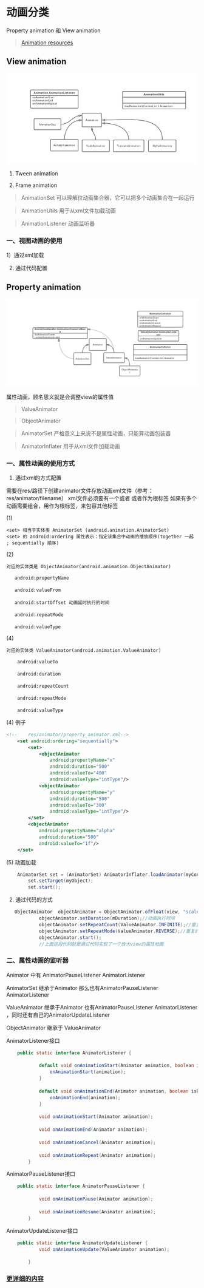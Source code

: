 动画分类
===

Property animation 和 View animation  

> [Animation resources](https://developer.android.com/guide/topics/resources/animation-resource)

## View animation
![视图动画-类结构](https://github.com/twentyfourKing/learnandroid/blob/master/learn_animation/readme/img/img_2.png)

1) Tween animation

2) Frame animation

> AnimationSet 可以理解位动画集合器，它可以把多个动画集合在一起运行

> AnimationUtils  用于从xml文件加载动画

> AnimationListener 动画监听器

### 一、视图动画的使用

1）通过xml加载



2) 通过代码配置



## Property animation
![属性动画-类结构](https://github.com/twentyfourKing/learnandroid/blob/master/learn_animation/readme/img/img_3.png)

属性动画，顾名思义就是会调整view的属性值

> ValueAnimator

> ObjectAnimator

> AnimatorSet 严格意义上来说不是属性动画，只能算动画包装器

> AnimatorInflater 用于从xml文件加载动画


### 一、属性动画的使用方式
1) 通过xml的方式配置

需要在res/路径下创建animator文件存放动画xml文件（参考：res/animator/filename）
xml文件必须要有一个<set>或者 <objectAnimator>或者<valueAnimator>作为根标签
如果有多个动画需要组合，用<set>作为根标签，来包容其他标签

(1) <set>

    <set> 相当于实体类 AnimatorSet (android.animation.AnimatorSet)
    <set> 的 android:ordering 属性表示：指定该集合中动画的播放顺序(together 一起 ; sequentially 顺序)

(2) <objectAnimator>

    对应的实体类是 ObjectAnimator(android.animation.ObjectAnimator)

```text
   android:propertyName
           
   android:valueFrom
           
   android:startOffset 动画延时执行的时间
           
   android:repeatMode
           
   android:valueType 
```
(4) <animator>

    对应的实体类 ValueAnimator(android.animation.ValueAnimator)

```text
    android:valueTo
           
    android:duration
            
    android:repeatCount

    android:repeatMode

    android:valueType
```

(4) 例子

```xml
<!--    res/animator/property_animator.xml-->
    <set android:ordering="sequentially">
        <set>
            <objectAnimator
                android:propertyName="x"
                android:duration="500"
                android:valueTo="400"
                android:valueType="intType"/>
            <objectAnimator
                android:propertyName="y"
                android:duration="500"
                android:valueTo="300"
                android:valueType="intType"/>
        </set>
        <objectAnimator
            android:propertyName="alpha"
            android:duration="500"
            android:valueTo="1f"/>
    </set>
```

(5) 动画加载

```java
    AnimatorSet set = (AnimatorSet) AnimatorInflater.loadAnimator(myContext,R.animator.property_animator);
        set.setTarget(myObject);
        set.start();
```
2) 通过代码的方式
```java
   ObjectAnimator  objectAnimator = ObjectAnimator.ofFloat(view, "scaleX",1f, 1.5f);
            objectAnimator.setDuration(mDuration);//动画执行时间
            objectAnimator.setRepeatCount(ValueAnimator.INFINITE);//重复次数
            objectAnimator.setRepeatMode(ValueAnimator.REVERSE);//重复的模式
            objectAnimator.start();
            //上面这段代码就是通过代码实现了一个放大view的属性动画
```

### 二、属性动画的监听器

Animator 中有 AnimatorPauseListener AnimatorListener

AnimatorSet 继承于Animator 那么也有AnimatorPauseListener AnimatorListener

ValueAnimator 继承于Animator 也有AnimatorPauseListener AnimatorListener ，同时还有自己的AnimatorUpdateListener  

ObjectAnimator 继承于 ValueAnimator

AnimatorListener接口
```java
    public static interface AnimatorListener {
    
            default void onAnimationStart(Animator animation, boolean isReverse) {
                onAnimationStart(animation);
            }

            default void onAnimationEnd(Animator animation, boolean isReverse) {
                onAnimationEnd(animation);
            }

            void onAnimationStart(Animator animation);

            void onAnimationEnd(Animator animation);

            void onAnimationCancel(Animator animation);

            void onAnimationRepeat(Animator animation);
        }
```
AnimatorPauseListener接口
```java
    public static interface AnimatorPauseListener {

            void onAnimationPause(Animator animation);

            void onAnimationResume(Animator animation);
        }
```
AnimatorUpdateListener接口
```java
    public static interface AnimatorUpdateListener {
            void onAnimationUpdate(ValueAnimator animation);
    
        }
```

### [更详细的内容](https://github.com/twentyfourKing/learnandroid/tree/master/learn_animation/readme)
